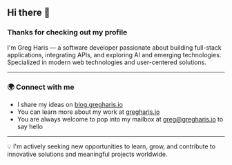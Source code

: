 ## Hi there 👋

### Thanks for checking out my profile

I'm Greg Haris — a software developer passionate about building full-stack applications, integrating APIs, and exploring AI and emerging technologies. Specialized in modern web technologies and user-centered solutions.

---

### 🌍 Connect with me
- I share my ideas on [blog.gregharis.io](https://blog.gregharis.io)  
- You can learn more about my work at [gregharis.io](https://gregharis.io)  
- You are always welcome to pop into my mailbox at [greg@gregharis.io](mailto:greg@gregharis.io) to say hello  

---

💡 I'm actively seeking new opportunities to learn, grow, and contribute to innovative solutions and meaningful projects worldwide.
